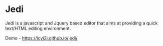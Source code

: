 # Jedi
Jedi is a javascript and Jquery based editor that aims at providing a quick
text/HTML editing environment.

Demo - https://icyi2i.github.io/jedi/
